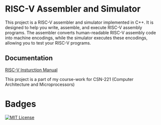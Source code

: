 # RISC-V Assembler and Simulator
This project is a RISC-V assembler and simulator implemented in C++. It is designed to help you write, assemble, and execute RISC-V assembly programs. The assembler converts human-readable RISC-V assembly code into machine encodings, while the simulator executes these encodings, allowing you to test your RISC-V programs.

## Documentation

[RISC-V Insturction Manual](https://riscv.org/wp-content/uploads/2017/05/riscv-spec-v2.2.pdf)

This project is a part of my course-work for CSN-221 (Computer Architecture and Microprocessors)
# Badges
[![MIT License](https://img.shields.io/badge/License-MIT-green.svg)](https://choosealicense.com/licenses/mit/) 
